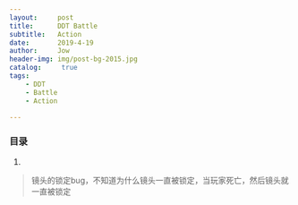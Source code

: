 ```yaml
---
layout:     post
title:      DDT Battle
subtitle:   Action
date:       2019-4-19
author:     Jow
header-img: img/post-bg-2015.jpg
catalog: 	 true 
tags:
    - DDT
    - Battle
    - Action

---
```


### 目录
1. 

> 镜头的锁定bug，不知道为什么镜头一直被锁定，当玩家死亡，然后镜头就一直被锁定

## 